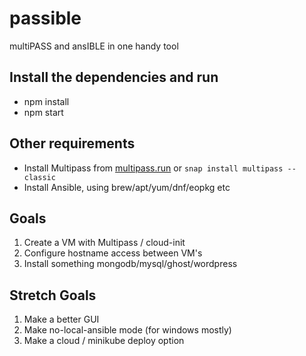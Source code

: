 # passible
multiPASS and ansIBLE in one handy tool

## Install the dependencies and run
- npm install
- npm start

## Other requirements
- Install Multipass from [multipass.run](https://multipass.run) or `snap install multipass --classic`
- Install Ansible, using brew/apt/yum/dnf/eopkg etc

## Goals
1. Create a VM with Multipass / cloud-init
1. Configure hostname access between VM's
1. Install something mongodb/mysql/ghost/wordpress

## Stretch Goals
1. Make a better GUI
1. Make no-local-ansible mode (for windows mostly)
1. Make a cloud / minikube deploy option